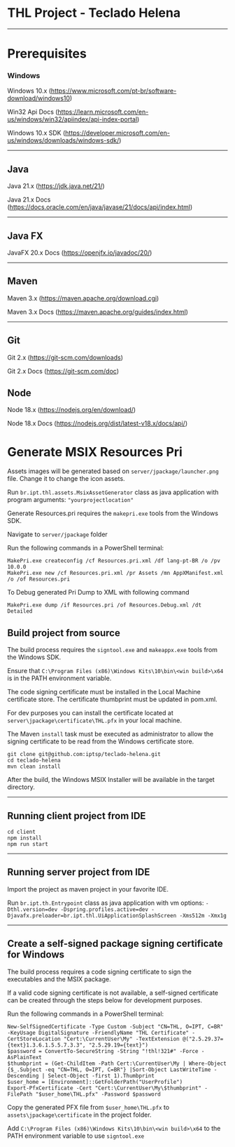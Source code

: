 # THL Project - Teclado Helena

***

# Prerequisites

### Windows

Windows 10.x        (https://www.microsoft.com/pt-br/software-download/windows10)

Win32 Api Docs      (https://learn.microsoft.com/en-us/windows/win32/apiindex/api-index-portal)

Windows 10.x SDK    (https://developer.microsoft.com/en-us/windows/downloads/windows-sdk/)

***

## Java

Java 21.x           (https://jdk.java.net/21/)

Java 21.x Docs      (https://docs.oracle.com/en/java/javase/21/docs/api/index.html)

***

## Java FX

JavaFX 20.x Docs    (https://openjfx.io/javadoc/20/)

***

## Maven

Maven 3.x        (https://maven.apache.org/download.cgi)

Maven 3.x Docs   (https://maven.apache.org/guides/index.html)

***

## Git

Git 2.x         (https://git-scm.com/downloads)

Git 2.x Docs    (https://git-scm.com/doc)

## Node

Node 18.x       (https://nodejs.org/en/download/)

Node 18.x Docs  (https://nodejs.org/dist/latest-v18.x/docs/api/)


# Generate MSIX Resources Pri

Assets images will be generated based on ```server/jpackage/launcher.png``` file. 
Change it to change the icon assets.


Run ```br.ipt.thl.assets.MsixAssetGenerator``` class as java application 
with program arguments: ```"yourprojectlocation"```


Generate Resources.pri requires the `makepri.exe` tools from the Windows SDK.

Navigate to ```server/jpackage``` folder

Run the following commands in a PowerShell terminal:
```
MakePri.exe createconfig /cf Resources.pri.xml /df lang-pt-BR /o /pv 10.0.0
MakePri.exe new /cf Resources.pri.xml /pr Assets /mn AppXManifest.xml /o /of Resources.pri
```

To Debug generated Pri Dump to XML with following command
```
MakePri.exe dump /if Resources.pri /of Resources.Debug.xml /dt Detailed
```

## Build project from source

The build process requires the `signtool.exe` and `makeappx.exe` tools from the Windows SDK.

Ensure that `C:\Program Files (x86)\Windows Kits\10\bin\<win build>\x64` is in the PATH environment variable.

The code signing certificate must be installed in the Local Machine certificate store. 
The certificate thumbprint must be updated in pom.xml.

For dev purposes you can install the certificate located at ```server\jpackage\certificate\THL.pfx``` in your local machine.

The Maven ```install``` task must be executed as administrator to allow the signing certificate to be read from the Windows certificate store.

```
git clone git@github.com:iptsp/teclado-helena.git
cd teclado-helena
mvn clean install 
```

After the build, the Windows MSIX Installer will be available in the target directory.


***

## Running client project from IDE

```
cd client
npm install
npm run start
```

***

## Running server project from IDE

Import the project as maven project in your favorite IDE.

Run ```br.ipt.th.Entrypoint``` class as java application with vm
options: ```-Dthl.version=dev -Dspring.profiles.active=dev -Djavafx.preloader=br.ipt.thl.UiApplicationSplashScreen -Xms512m -Xmx1g```


***

## Create a self-signed package signing certificate for Windows

The build process requires a code signing certificate to sign the executables and the MSIX package.

If a valid code signing certificate is not available, a self-signed certificate can be created through the steps below for development purposes.

Run the following commands in a PowerShell terminal:

```
New-SelfSignedCertificate -Type Custom -Subject "CN=THL, O=IPT, C=BR" -KeyUsage DigitalSignature -FriendlyName "THL Certificate" -CertStoreLocation "Cert:\CurrentUser\My" -TextExtension @("2.5.29.37={text}1.3.6.1.5.5.7.3.3", "2.5.29.19={text}")
$password = ConvertTo-SecureString -String "!thl!321#" -Force -AsPlainText
$thumbprint = (Get-ChildItem -Path Cert:\CurrentUser\My | Where-Object {$_.Subject -eq "CN=THL, O=IPT, C=BR"} |Sort-Object LastWriteTime -Descending | Select-Object -first 1).Thumbprint
$user_home = [Environment]::GetFolderPath("UserProfile")
Export-PfxCertificate -Cert "Cert:\CurrentUser\My\$thumbprint" -FilePath "$user_home\THL.pfx" -Password $password
```

Copy the generated PFX file from `$user_home\THL.pfx` to `assets\jpackage\certificate` in the project folder.

Add `C:\Program Files (x86)\Windows Kits\10\bin\<win build>\x64` to the PATH environment variable to use `signtool.exe`